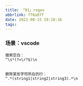 ```yaml
---
title: 「91」regex
abbrlink: ff6a07f
date: 2022-08-15 19:10:16
tags:
---
```


### 场景：vscode
```
搜索空白：
^\s*(?=\r?$)\n


删除某些字符所在的行：
^.*(string1|string2|string3).*\n

```
